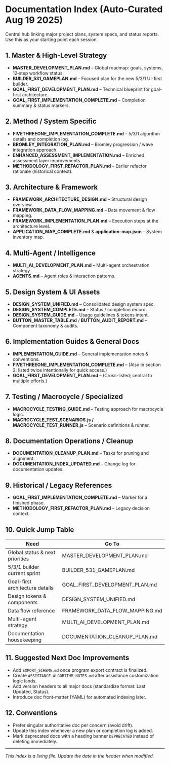 # Documentation Index (Auto-Curated Aug 19 2025)

Central hub linking major project plans, system specs, and status reports. Use this as your starting point each session.

## 1. Master & High-Level Strategy
- **MASTER_DEVELOPMENT_PLAN.md** – Global roadmap: goals, systems, 12‑step workflow status.
- **BUILDER_531_GAMEPLAN.md** – Focused plan for the new 5/3/1 UI-first builder.
- **GOAL_FIRST_DEVELOPMENT_PLAN.md** – Technical blueprint for goal-first architecture.
- **GOAL_FIRST_IMPLEMENTATION_COMPLETE.md** – Completion summary & status markers.

## 2. Method / System Specific
- **FIVETHREEONE_IMPLEMENTATION_COMPLETE.md** – 5/3/1 algorithm details and completion log.
- **BROMLEY_INTEGRATION_PLAN.md** – Bromley progression / wave integration approach.
- **ENHANCED_ASSESSMENT_IMPLEMENTATION.md** – Enriched assessment layer improvements.
- **METHODOLOGY_FIRST_REFACTOR_PLAN.md** – Earlier refactor rationale (historical context).

## 3. Architecture & Framework
- **FRAMEWORK_ARCHITECTURE_DESIGN.md** – Structural design overview.
- **FRAMEWORK_DATA_FLOW_MAPPING.md** – Data movement & flow mapping.
- **FRAMEWORK_IMPLEMENTATION_PLAN.md** – Execution steps at the architecture level.
- **APPLICATION_MAP_COMPLETE.md** & **application-map.json** – System inventory map.

## 4. Multi-Agent / Intelligence
- **MULTI_AI_DEVELOPMENT_PLAN.md** – Multi-agent orchestration strategy.
- **AGENTS.md** – Agent roles & interaction patterns.

## 5. Design System & UI Assets
- **DESIGN_SYSTEM_UNIFIED.md** – Consolidated design system spec.
- **DESIGN_SYSTEM_COMPLETE.md** – Status / completion record.
- **DESIGN_SYSTEM_GUIDE.md** – Usage guidelines & tokens intent.
- **BUTTON_MASTER_TABLE.md** / **BUTTON_AUDIT_REPORT.md** – Component taxonomy & audits.

## 6. Implementation Guides & General Docs
- **IMPLEMENTATION_GUIDE.md** – General implementation notes & conventions.
- **FIVETHREEONE_IMPLEMENTATION_COMPLETE.md** – (Also in section 2; listed twice intentionally for quick access.)
- **GOAL_FIRST_DEVELOPMENT_PLAN.md** – (Cross-listed; central to multiple efforts.)

## 7. Testing / Macrocycle / Specialized
- **MACROCYCLE_TESTING_GUIDE.md** – Testing approach for macrocycle logic.
- **MACROCYCLE_TEST_SCENARIOS.js / MACROCYCLE_TEST_RUNNER.js** – Scenario definitions & runner.

## 8. Documentation Operations / Cleanup
- **DOCUMENTATION_CLEANUP_PLAN.md** – Tasks for pruning and alignment.
- **DOCUMENTATION_INDEX_UPDATED.md** – Change log for documentation updates.

## 9. Historical / Legacy References
- **GOAL_FIRST_IMPLEMENTATION_COMPLETE.md** – Marker for a finished phase.
- **METHODOLOGY_FIRST_REFACTOR_PLAN.md** – Legacy decision context.

## 10. Quick Jump Table
| Need                            | Go To                          |
| ------------------------------- | ------------------------------ |
| Global status & next priorities | MASTER_DEVELOPMENT_PLAN.md     |
| 5/3/1 builder current sprint    | BUILDER_531_GAMEPLAN.md        |
| Goal-first architecture details | GOAL_FIRST_DEVELOPMENT_PLAN.md |
| Design tokens & components      | DESIGN_SYSTEM_UNIFIED.md       |
| Data flow reference             | FRAMEWORK_DATA_FLOW_MAPPING.md |
| Multi-agent strategy            | MULTI_AI_DEVELOPMENT_PLAN.md   |
| Documentation housekeeping      | DOCUMENTATION_CLEANUP_PLAN.md  |

## 11. Suggested Next Doc Improvements
- Add `EXPORT_SCHEMA.md` once program export contract is finalized.
- Create `ASSISTANCE_ALGORITHM_NOTES.md` after assistance customization logic lands.
- Add version headers to all major docs (standardize format: Last Updated, Status).
- Introduce doc front-matter (YAML) for automated indexing later.

## 12. Conventions
- Prefer singular authoritative doc per concern (avoid drift).
- Update this index whenever a new plan or completion log is added.
- Mark deprecated docs with a heading banner `DEPRECATED` instead of deleting immediately.

---
_This index is a living file. Update the date in the header when modified._
